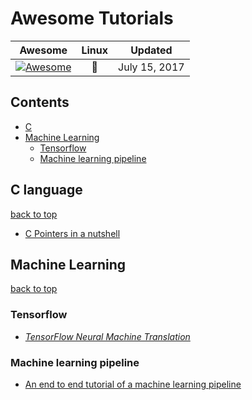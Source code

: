 # Awesome Tutorials

| Awesome | Linux | Updated
| :-: | :-: | :-:
| [![Awesome](https://cdn.rawgit.com/sindresorhus/awesome/d7305f38d29fed78fa85652e3a63e154dd8e8829/media/badge.svg)](https://github.com/sindresorhus/awesome) |  :penguin: | July 15, 2017


## Contents ##

- [C](#c-language)
- [Machine Learning](#machine-learning)
  - [Tensorflow](#tensorflow)
  - [Machine learning pipeline](#machine-learning-pipeline)

## C language ##
[back to top](#readme) 
* [C Pointers in a nutshell](http://aticleworld.com/pointers-in-c/#.WWmawVI0rVU.facebook)
## Machine Learning ##
[back to top](#readme)
  ### Tensorflow ###
  * [_TensorFlow Neural Machine Translation_](https://github.com/tensorflow/nmt)
  ### Machine learning pipeline ###
   * [An end to end tutorial of a machine learning pipeline](https://github.com/Spandan-Madan/DeepLearningProject)

